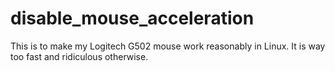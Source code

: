 disable_mouse_acceleration
==========================

This is to make my Logitech G502 mouse work reasonably in Linux. It is way too
fast and ridiculous otherwise.
